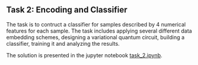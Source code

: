 ## Task 2: Encoding and Classifier

The task is to contruct a classifier for samples described by 4 numerical features for each sample. The task includes applying several different data embedding schemes, designing a variational quantum circuit, building a classifier, training it and analyzing the results.

The solution is presented in the jupyter notebook [task_2.ipynb](https://github.com/dmburd/QOSF_Mentorship_Program/blob/main/cohort_5/task_2/task_2.ipynb).
